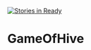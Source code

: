 [![Stories in Ready](https://badge.waffle.io/tomasharkema/GameOfHive.png?label=ready&title=Ready)](https://waffle.io/tomasharkema/GameOfHive)
# GameOfHive
